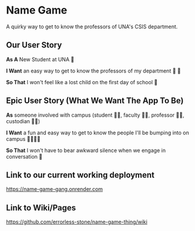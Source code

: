 # Name Game 
  A quirky way to get to know the professors of UNA's CSIS department.
## Our User Story
  **As A** New Student at UNA :leopard:

  **I Want** an easy way to get to know the professors of my department :older_man: :older_woman:

   **So That** I won't feel like a lost child on the first day of school :dancer:

## Epic User Story (What We Want The App To Be)
  **As** someone involved with campus (student :woman_student:, faculty :man_office_worker:, professor :woman_teacher:, custodian :frowning_man:)
  
  **I Want** a fun and easy way to get to know the people I'll be bumping into on campus :adult::older_woman::curly_haired_man:

  **So That** I won't have to bear awkward silence when we engage in conversation :speak_no_evil:
## Link to our current working deployment
  https://name-game-gang.onrender.com
## Link to Wiki/Pages
  https://github.com/errorless-stone/name-game-thing/wiki


